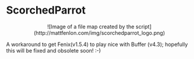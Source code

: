 ScorchedParrot
==============

<div style="text-align:center">![Image of a file map created by the script](http://mattfenlon.com/img/scorchedparrot_logo.png)</div>

A workaround to get Fenix(v1.5.4) to play nice with Buffer (v4.3); hopefully this will be fixed and obsolete soon! :-)

